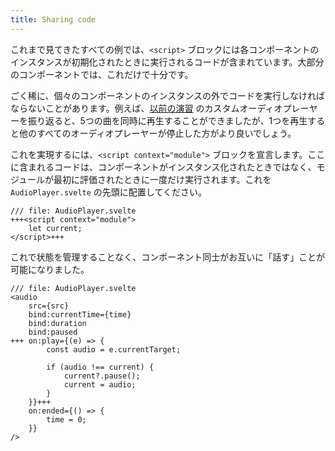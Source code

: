 ```yaml
---
title: Sharing code
---
```


これまで見てきたすべての例では、`<script>` ブロックには各コンポーネントのインスタンスが初期化されたときに実行されるコードが含まれています。大部分のコンポーネントでは、これだけで十分です。

ごく稀に、個々のコンポーネントのインスタンスの外でコードを実行しなければならないことがあります。例えば、[以前の演習](media-elements) のカスタムオーディオプレーヤーを振り返ると、5つの曲を同時に再生することができましたが、1つを再生すると他のすべてのオーディオプレーヤーが停止した方がより良いでしょう。

これを実現するには、`<script context="module">` ブロックを宣言します。ここに含まれるコードは、コンポーネントがインスタンス化されたときではなく、モジュールが最初に評価されたときに一度だけ実行されます。これを `AudioPlayer.svelte` の先頭に配置してください。

```svelte
/// file: AudioPlayer.svelte
+++<script context="module">
	let current;
</script>+++
```

これで状態を管理することなく、コンポーネント同士がお互いに「話す」ことが可能になりました。

```svelte
/// file: AudioPlayer.svelte
<audio
	src={src}
	bind:currentTime={time}
	bind:duration
	bind:paused
+++	on:play={(e) => {
		const audio = e.currentTarget;

		if (audio !== current) {
			current?.pause();
			current = audio;
		}
	}}+++
	on:ended={() => {
		time = 0;
	}}
/>
```
